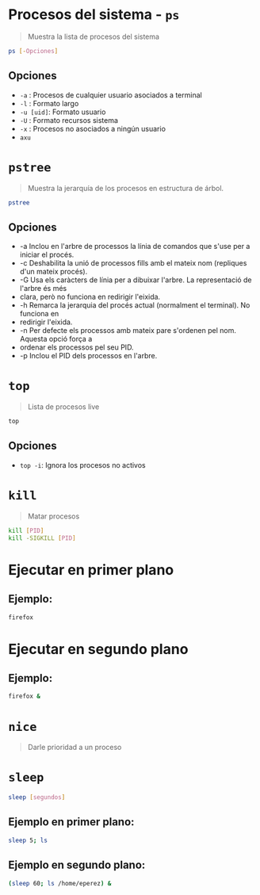 # Procesos del sistema - `ps` 

> Muestra la lista de procesos del sistema

```bash
ps [-Opciones]
```

## Opciones
- `-a` : Procesos de cualquier usuario asociados a terminal
- `-l` : Formato largo
- `-u [uid]`: Formato usuario 
- `-U` : Formato recursos sistema
- `-x` : Procesos no asociados a ningún usuario
- `axu`

# `pstree`

> Muestra la jerarquía de los procesos en estructura de árbol.

```bash
pstree
```

## Opciones

- -a Inclou en l'arbre de processos la línia de comandos que s'use per a iniciar el procés.
- -c Deshabilita la unió de processos fills amb el mateix nom (repliques d'un mateix procés).
- -G Usa els caràcters de línia per a dibuixar l'arbre. La representació de l'arbre és més
- clara, però no funciona en redirigir l'eixida.
- -h Remarca la jerarquia del procés actual (normalment el terminal). No funciona en
- redirigir l'eixida.
- -n Per defecte els processos amb mateix pare s'ordenen pel nom. Aquesta opció força a
- ordenar els processos pel seu PID.
- -p Inclou el PID dels processos en l'arbre.

# `top`

> Lista de procesos live

```bash
top
```

## Opciones
- `top -i`: Ignora los procesos no activos

# `kill`

> Matar procesos

```bash
kill [PID]
kill -SIGKILL [PID]
```

# Ejecutar en primer plano

## Ejemplo:

```bash
firefox
```

# Ejecutar en segundo plano

## Ejemplo:

```bash
firefox &
```
# `nice`

> Darle prioridad a un proceso


# `sleep`

```bash
sleep [segundos]
```

## Ejemplo en primer plano:

```bash
sleep 5; ls
```
## Ejemplo en segundo plano:

```bash
(sleep 60; ls /home/eperez) &
```

